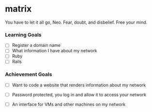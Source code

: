 # matrix
You have to let it all go, Neo. Fear, doubt, and disbelief. Free your mind.

### Learning Goals

- [ ] Register a domain name
- [ ] What information I have about my network
- [ ] Ruby
- [ ] Rails

### Achievement Goals
- [ ] Want to code a website that renders information about my network
- [ ] Password protected, you log in and allow it to access your network
- [ ] An interface for VMs and other machines on my network

